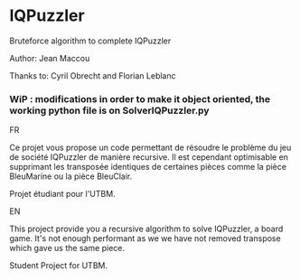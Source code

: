 # IQPuzzler
Bruteforce algorithm to complete IQPuzzler

Author: Jean Maccou

Thanks to: Cyril Obrecht and Florian Leblanc

### WiP : modifications in order to make it object oriented, the working python file is on SolverIQPuzzler.py

FR

Ce projet vous propose un code permettant de résoudre le problème du jeu de société IQPuzzler de manière recursive.
Il est cependant optimisable en supprimant les transposée identiques de certaines pièces comme la pièce BleuMarine ou la pièce BleuClair.

Projet étudiant pour l'UTBM.

EN

This project provide you a recursive algorithm to solve IQPuzzler, a board game.
It's not enough performant as we we have not removed transpose which gave us the same piece.

Student Project for UTBM.
